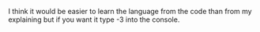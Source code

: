 I think it would be easier to learn the language from the code than from my explaining but if you want it type -3 into the console.
